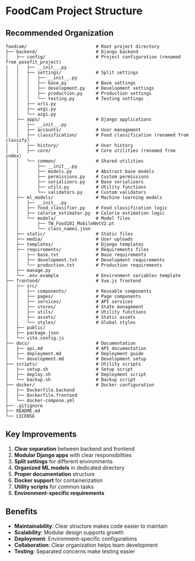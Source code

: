 # FoodCam Project Structure

## Recommended Organization

```
foodcam/                          # Root project directory
├── backend/                      # Django backend
│   ├── config/                   # Project configuration (renamed from posefit_project)
│   │   ├── __init__.py
│   │   ├── settings/             # Split settings
│   │   │   ├── __init__.py
│   │   │   ├── base.py           # Base settings
│   │   │   ├── development.py    # Development settings
│   │   │   ├── production.py     # Production settings
│   │   │   └── testing.py        # Testing settings
│   │   ├── urls.py
│   │   ├── wsgi.py
│   │   └── asgi.py
│   ├── apps/                     # Django applications
│   │   ├── __init__.py
│   │   ├── accounts/             # User management
│   │   ├── classification/       # Food classification (renamed from classify)
│   │   ├── history/              # User history
│   │   ├── core/                 # Core utilities (renamed from index)
│   │   └── common/               # Shared utilities
│   │       ├── __init__.py
│   │       ├── models.py         # Abstract base models
│   │       ├── permissions.py    # Custom permissions
│   │       ├── serializers.py    # Base serializers
│   │       ├── utils.py          # Utility functions
│   │       └── validators.py     # Custom validators
│   ├── ml_models/                # Machine learning models
│   │   ├── __init__.py
│   │   ├── food_classifier.py    # Food classification logic
│   │   ├── calorie_estimator.py  # Calorie estimation logic
│   │   └── models/               # Model files
│   │       ├── TW_Food101_MobileNetV2.pt
│   │       └── class_names.json
│   ├── static/                   # Static files
│   ├── media/                    # User uploads
│   ├── templates/                # Django templates
│   ├── requirements/             # Requirements files
│   │   ├── base.txt              # Base requirements
│   │   ├── development.txt       # Development requirements
│   │   └── production.txt        # Production requirements
│   ├── manage.py
│   └── .env.example              # Environment variables template
├── frontend/                     # Vue.js frontend
│   ├── src/
│   │   ├── components/           # Reusable components
│   │   ├── pages/                # Page components
│   │   ├── services/             # API services
│   │   ├── stores/               # State management
│   │   ├── utils/                # Utility functions
│   │   ├── assets/               # Static assets
│   │   └── styles/               # Global styles
│   ├── public/
│   ├── package.json
│   └── vite.config.js
├── docs/                         # Documentation
│   ├── api.md                    # API documentation
│   ├── deployment.md             # Deployment guide
│   └── development.md            # Development setup
├── scripts/                      # Utility scripts
│   ├── setup.sh                  # Setup script
│   ├── deploy.sh                 # Deployment script
│   └── backup.sh                 # Backup script
├── docker/                       # Docker configuration
│   ├── Dockerfile.backend
│   ├── Dockerfile.frontend
│   └── docker-compose.yml
├── .gitignore
├── README.md
└── LICENSE
```

## Key Improvements

1. **Clear separation** between backend and frontend
2. **Modular Django apps** with clear responsibilities
3. **Split settings** for different environments
4. **Organized ML models** in dedicated directory
5. **Proper documentation** structure
6. **Docker support** for containerization
7. **Utility scripts** for common tasks
8. **Environment-specific requirements**

## Benefits

- **Maintainability**: Clear structure makes code easier to maintain
- **Scalability**: Modular design supports growth
- **Deployment**: Environment-specific configurations
- **Collaboration**: Clear organization helps team development
- **Testing**: Separated concerns make testing easier 